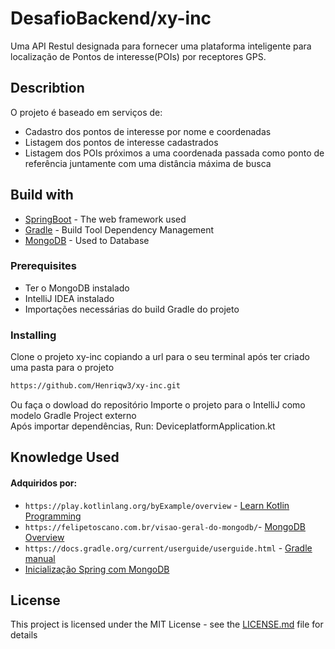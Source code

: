 # DesafioBackend/xy-inc

Uma API Restul designada para fornecer uma plataforma inteligente para localização de Pontos de interesse(POIs) por receptores GPS.

## Describtion
O projeto é baseado em serviços de:
* Cadastro dos pontos de interesse por nome e coordenadas
* Listagem dos pontos de interesse cadastrados
* Listagem dos POIs próximos a uma coordenada passada como ponto de
  referência juntamente com uma distância máxima de busca
## Build with

* [SpringBoot](https://start.spring.io/) - The web framework used
* [Gradle](https://gradle.org/) - Build Tool Dependency Management
* [MongoDB](https://www.mongodb.com/) - Used to Database

### Prerequisites

* Ter o MongoDB instalado
* IntelliJ IDEA instalado
* Importações necessárias do build Gradle do projeto

### Installing

Clone o projeto xy-inc copiando a url para o seu terminal após ter criado uma pasta para o projeto
```sh
https://github.com/Henriqw3/xy-inc.git
```
Ou faça o dowload do repositório
Importe o projeto para o IntelliJ como modelo Gradle Project externo
<br/>
Após importar dependências,  Run: DeviceplatformApplication.kt

## Knowledge Used

#### Adquiridos por:

* `https://play.kotlinlang.org/byExample/overview` - [Learn Kotlin Programming](https://play.kotlinlang.org/byExample/overview)
* `https://felipetoscano.com.br/visao-geral-do-mongodb/`- [MongoDB Overview](https://felipetoscano.com.br/visao-geral-do-mongodb/)
* `https://docs.gradle.org/current/userguide/userguide.html` - [Gradle manual](https://docs.gradle.org/current/userguide/userguide.html)
* [Inicialização Spring com MongoDB](https://medium.com/mariano-z-lopez/painless-spring-boot-tutorial-with-maven-kotlin-mongodb-18c11a08aaae)

## License

This project is licensed under the MIT License - see the [LICENSE.md](LICENSE.md) file for details

